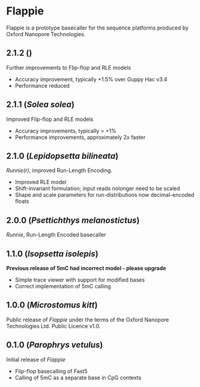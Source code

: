 #  Flappie

Flappie is a prototype basecaller for the sequence platforms produced by Oxford Nanopore Technologies.

##  2.1.2 ()
Further improvements to Flip-flop and RLE models
- Accuracy improvement, typically +1.5% over Guppy Hac v3.4
- Performance reduced

##  2.1.1 (_Solea solea_)
Improved Flip-flop and RLE models
- Accuracy improvements, typically > +1%
- Performance improvements, approximately 2x faster

##  2.1.0 (_Lepidopsetta bilineata_)
_Runnie(r)_, improved Run-Length Encoding.
- Improved RLE model
- Shift-invariant formulation; input reads nolonger need to be scaled
- Shape and scale parameters for run-distributions now decimal-encoded floats

##  2.0.0 (_Psettichthys melanostictus_)
_Runnie_, Run-Length Encoded basecaller

##  1.1.0 (_Isopsetta isolepis_)
**Previous release of 5mC had incorrect model - please upgrade**
- Simple trace viewer with support for modified bases
- Correct implementation of 5mC calling

##  1.0.0 (_Microstomus kitt_)
Public release of _Flappie_ under the terms of the Oxford Nanopore Technologies Ltd. Public Licence v1.0.

##  0.1.0 (_Parophrys vetulus_)
Initial release of _Flappie_
- Flip-flop basecalling of Fast5
- Calling of 5mC as a separate base in CpG contexts
